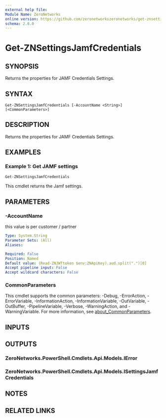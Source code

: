 ```yaml
---
external help file:
Module Name: ZeroNetworks
online version: https://github.com/zeronetworkszeronetworks/get-znsettingsjamfcredentials
schema: 2.0.0
---
```


# Get-ZNSettingsJamfCredentials

## SYNOPSIS
Returns the properties for JAMF Credentials Settings.

## SYNTAX

```
Get-ZNSettingsJamfCredentials [-AccountName <String>] [<CommonParameters>]
```

## DESCRIPTION
Returns the properties for JAMF Credentials Settings.

## EXAMPLES

### Example 1: Get JAMF settings
```powershell
Get-ZNSettingsJamfCredentials
```

This cmdlet returns the Jamf settings.

## PARAMETERS

### -AccountName
this value is per customer / partner

```yaml
Type: System.String
Parameter Sets: (All)
Aliases:

Required: False
Position: Named
Default value: (Read-ZNJWTtoken $env:ZNApiKey).aud.split(".")[0]
Accept pipeline input: False
Accept wildcard characters: False
```

### CommonParameters
This cmdlet supports the common parameters: -Debug, -ErrorAction, -ErrorVariable, -InformationAction, -InformationVariable, -OutVariable, -OutBuffer, -PipelineVariable, -Verbose, -WarningAction, and -WarningVariable. For more information, see [about_CommonParameters](http://go.microsoft.com/fwlink/?LinkID=113216).

## INPUTS

## OUTPUTS

### ZeroNetworks.PowerShell.Cmdlets.Api.Models.IError

### ZeroNetworks.PowerShell.Cmdlets.Api.Models.ISettingsJamfCredentials

## NOTES

## RELATED LINKS

